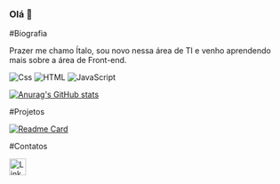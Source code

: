 ### Olá 👋

#Biografia

Prazer me chamo Ítalo, sou novo nessa área de TI e venho aprendendo mais sobre a área de Front-end.

![Css](https://img.shields.io/badge/CSS3-1572B6?style=for-the-badge&logo=css3&logoColor=white)
![HTML](https://img.shields.io/badge/HTML5-E34F26?style=for-the-badge&logo=html5&logoColor=white)
![JavaScript](https://img.shields.io/badge/JavaScript-323330?style=for-the-badge&logo=javascript&logoColor=F7DF1E)

[![Anurag's GitHub stats](https://github-readme-stats.vercel.app/api?username=italosouto08&show_icons=true&theme=merko)](https://github.com/anuraghazra/github-readme-stats)

#Projetos

[![Readme Card](https://github-readme-stats.vercel.app/api/pin/?username=italosouto08&repo=italosouto08.github.io)](https://github.com/anuraghazra/github-readme-stats)

#Contatos

[<img src='https://img.shields.io/badge/LinkedIn-0077B5?style=for-the-badge&logo=linkedin&logoColor=white' alt='Linkedin' height='30'>](https://www.linkedin.com/in/italo-souto-317a13258/)

